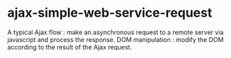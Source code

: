 # ajax-simple-web-service-request

 A typical Ajax flow : make an asynchronous request to a remote server via javascript and process the response.
 DOM manipulation : modify the DOM according to the result of the Ajax request.